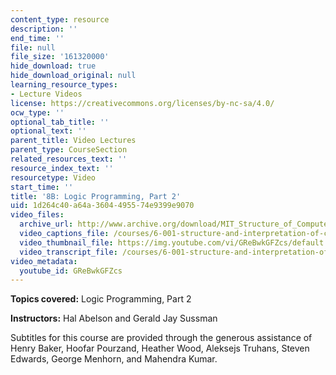 ```yaml
---
content_type: resource
description: ''
end_time: ''
file: null
file_size: '161320000'
hide_download: true
hide_download_original: null
learning_resource_types:
- Lecture Videos
license: https://creativecommons.org/licenses/by-nc-sa/4.0/
ocw_type: ''
optional_tab_title: ''
optional_text: ''
parent_title: Video Lectures
parent_type: CourseSection
related_resources_text: ''
resource_index_text: ''
resourcetype: Video
start_time: ''
title: '8B: Logic Programming, Part 2'
uid: 1d264c40-a64a-3604-4955-74e9399e9070
video_files:
  archive_url: http://www.archive.org/download/MIT_Structure_of_Computer_Programs_1986/lec8b.mp4
  video_captions_file: /courses/6-001-structure-and-interpretation-of-computer-programs-spring-2005/648b8bde9b8753058ef56b6aa8662d31_GReBwkGFZcs.vtt
  video_thumbnail_file: https://img.youtube.com/vi/GReBwkGFZcs/default.jpg
  video_transcript_file: /courses/6-001-structure-and-interpretation-of-computer-programs-spring-2005/f4784e2d396f83a7d2a0af9cb8925d3c_GReBwkGFZcs.pdf
video_metadata:
  youtube_id: GReBwkGFZcs
---
```


**Topics covered:** Logic Programming, Part 2

**Instructors:** Hal Abelson and Gerald Jay Sussman

Subtitles for this course are provided through the generous assistance of Henry Baker, Hoofar Pourzand, Heather Wood, Aleksejs Truhans, Steven Edwards, George Menhorn, and Mahendra Kumar.

